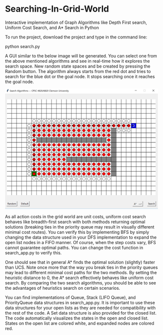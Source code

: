 # Searching-In-Grid-World
Interactive implementation of Graph Algorithms like Depth First search, Uniform Cost Search, and A* Search in Python

To run the project, download the project and type in the command line:

python search.py

A GUI similar to the below image will be generated. You can select one from the above mentioned algorithms and see in real-time how it explores the search space. New random state spaces and be created by pressing the Random button. The algorithm always starts from the red dot and tries to search for the blue dot or the goal node. It stops searching once it reaches the goal node.  

![alt text](http://github.com/Kalpit-Vadnerkar/Searching-In-Grid-World/blob/main/pasted%20image%200.png)

As all action costs in the grid world are unit costs, uniform cost search behaves like breadth-first search with both methods returning optimal solutions (breaking ties in the priority queue may result in visually different minimal cost routes). You can verify this by implementing BFS by simply changing the data structure used in your DFS implementation to expand the open list nodes in a FIFO manner. Of course, when the step costs vary, BFS cannot guarantee optimal paths. You can change the cost function in search_app.py to verify this.

One should see that in general A* finds the optimal solution (slightly) faster than UCS. Note once more that the way you break ties in the priority queues may lead to different minimal cost paths for the two methods. By setting the heuristic distance to 0, the A* search effectively behaves like uniform cost search. By comparing the two search algorithms, you should be able to see the advantages of heuristics search on certain scenarios.

You can find implementations of Queue, Stack (LIFO Queue), and PriorityQueue data structures in search_app.py. It is important to use these data structures for your open lists as they are needed for compatibility with the rest of the code. A Set data structure is also provided for the closed list. The code automatically visualizes the states in the open and closed list. States on the open list are colored white, and expanded nodes are colored red.
